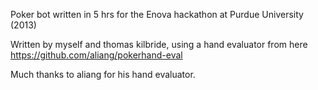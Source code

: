 Poker bot written in 5 hrs for the Enova hackathon at Purdue University (2013)

Written by myself and thomas kilbride, using a hand evaluator from here https://github.com/aliang/pokerhand-eval

Much thanks to aliang for his hand evaluator.